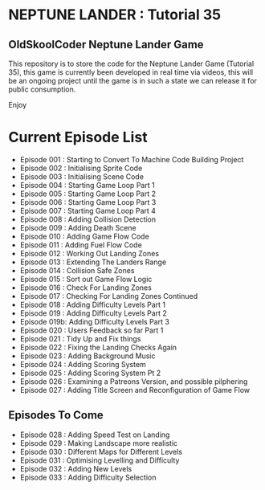 # NEPTUNE LANDER : Tutorial 35

## OldSkoolCoder Neptune Lander Game

This repository is to store the code for the Neptune Lander Game (Tutorial 35), this game is currently been developed in real time via videos, this will be an ongoing project until the game is in such a state we can release it for public consumption.

Enjoy

# Current Episode List

* Episode 001 : Starting to Convert To Machine Code Building Project
* Episode 002 : Initialising Sprite Code
* Episode 003 : Initialising Scene Code
* Episode 004 : Starting Game Loop Part 1
* Episode 005 : Starting Game Loop Part 2
* Episode 006 : Starting Game Loop Part 3
* Episode 007 : Starting Game Loop Part 4
* Episode 008 : Adding Collision Detection
* Episode 009 : Adding Death Scene
* Episode 010 : Adding Game Flow Code
* Episode 011 : Adding Fuel Flow Code
* Episode 012 : Working Out Landing Zones
* Episode 013 : Extending The Landers Range
* Episode 014 : Collision Safe Zones
* Episode 015 : Sort out Game Flow Logic
* Episode 016 : Check For Landing Zones
* Episode 017 : Checking For Landing Zones Continued
* Episode 018 : Adding Difficulty Levels Part 1
* Episode 019 : Adding Difficulty Levels Part 2
* Episode 019b: Adding Difficulty Levels Part 3
* Episode 020 : Users Feedback so far Part 1
* Episode 021 : Tidy Up and Fix things   
* Episode 022 : Fixing the Landing Checks Again
* Episode 023 : Adding Background Music
* Episode 024 : Adding Scoring System
* Episode 025 : Adding Scoring System Pt 2
* Episode 026 : Examining a Patreons Version, and possible pilphering
* Episode 027 : Adding Title Screen and Reconfiguration of Game Flow

## Episodes To Come
* Episode 028 : Adding Speed Test on Landing
* Episode 029 : Making Landscape more realistic
* Episode 030 : Different Maps for Different Levels
* Episode 031 : Optimising Levelling and Difficulty
* Episode 032 : Adding New Levels
* Episode 033 : Adding Difficulty Selection

